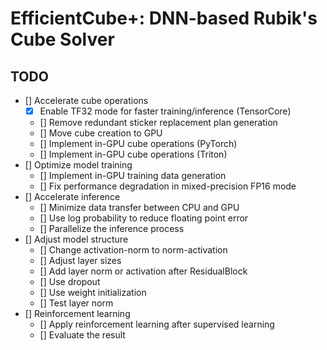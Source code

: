 # EfficientCube+: DNN-based Rubik's Cube Solver

## TODO

- [] Accelerate cube operations
  - [x] Enable TF32 mode for faster training/inference (TensorCore)
  - [] Remove redundant sticker replacement plan generation
  - [] Move cube creation to GPU
  - [] Implement in-GPU cube operations (PyTorch)
  - [] Implement in-GPU cube operations (Triton)
- [] Optimize model training
  - [] Implement in-GPU training data generation
  - [] Fix performance degradation in mixed-precision FP16 mode
- [] Accelerate inference
  - [] Minimize data transfer between CPU and GPU
  - [] Use log probability to reduce floating point error
  - [] Parallelize the inference process
- [] Adjust model structure
  - [] Change activation-norm to norm-activation
  - [] Adjust layer sizes
  - [] Add layer norm or activation after ResidualBlock
  - [] Use dropout
  - [] Use weight initialization
  - [] Test layer norm
- [] Reinforcement learning
  - [] Apply reinforcement learning after supervised learning
  - [] Evaluate the result